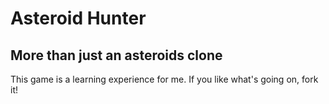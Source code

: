 Asteroid Hunter
===============
More than just an asteroids clone
---------------------------------

This game is a learning experience for me.  If you like what's going on, fork it!


